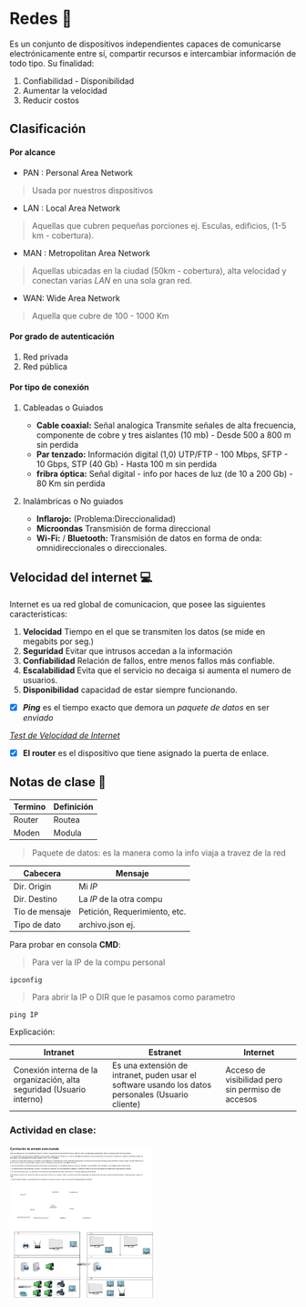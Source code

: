 # Redes :satellite:

Es un conjunto de dispositivos independientes capaces de comunicarse electrónicamente entre sí, compartir recursos e intercambiar información de todo tipo. Su finalidad:
1. Confiabilidad - Disponibilidad
2. Aumentar la velocidad 
3. Reducir costos

## Clasificación

#### Por alcance

* PAN : Personal Area Network
 > Usada por nuestros dispositivos
* LAN : Local Area Network
 > Aquellas que cubren pequeñas porciones ej. Esculas, edificios, (1-5 km - cobertura).
* MAN : Metropolitan Area Network
 > Aquellas ubicadas en la ciudad (50km - cobertura), alta velocidad y conectan varias *LAN* en una sola gran red.
* WAN: Wide Area Network
 > Aquella que cubre de 100 - 1000 Km

#### Por grado de autenticación

1. Red privada
2. Red pública

#### Por tipo de conexión 

1. Cableadas o Guiados
 
	* **Cable coaxial:** Señal analogica Transmite señales de alta frecuencia, componente de cobre y tres aislantes (10 mb) - Desde 500 a 800 m sin perdida
	* **Par tenzado:** Información digital (1,0) UTP/FTP - 100 Mbps, SFTP - 10 Gbps, STP (40 Gb) - Hasta 100 m sin perdida
	* **fribra óptica:** Señal digital - info por haces de luz (de 10 a 200 Gb) - 80 Km sin perdida

2. Inalámbricas o No guiados

	* **Inflarojo:** (Problema:Direccionalidad)
	* **Microondas** Transmisión de forma direccional
	* **Wi-Fi:** / **Bluetooth:** Transmisión de datos en forma de onda: omnidireccionales o direccionales.

## Velocidad del internet :computer:
Internet es ua red global de comunicacion, que posee las siguientes caracteristicas:
1. **Velocidad** Tiempo en el que se transmiten los datos (se mide en megabits por seg.)
2. **Seguridad** Evitar que intrusos accedan a la información
3. **Confiabilidad** Relación de fallos, entre menos fallos más confiable.
4. **Escalabilidad** Evita que el servicio no decaiga si aumenta el numero de usuarios.
5. **Disponibilidad** capacidad de estar siempre funcionando.

- [x] ***Ping*** es el tiempo exacto que demora un *paquete de datos* en ser *enviado*

[*Test de Velocidad de Internet*](https://www.speedtest.net/)

- [x] **El router** es el dispositivo que tiene asignado la puerta de enlace.

## Notas de clase :bookmark_tabs:

Termino | Definición
------------ | -------------
Router | Routea
Moden | Modula

> Paquete de datos: es la manera como la info viaja a travez de la red

Cabecera | Mensaje
------------ | -------------
Dir. Origin  | Mi *IP*
Dir. Destino | La *IP* de la otra compu
Tio de mensaje| Petición, Requerimiento, etc.
Tipo de dato | archivo.json ej.

Para probar en consola **CMD**:

> Para ver la IP de la compu personal
```
ipconfig
``` 

> Para abrir la IP o DIR que le pasamos como parametro
``` 
ping IP
```

Explicación:

Intranet | Estranet | Internet
------------ | ------------- | ------------- 
Conexión interna de la organización, alta seguridad (Usuario interno) | Es una extensión de intranet, puden usar el software usando los datos personales (Usuario cliente) | Acceso de visibilidad pero sin permiso de accesos

### Actividad en clase:

<img align="center" src="https://github.com/luischdu/MochilaDelViajero/blob/main/C12.G7-C5-Armado_de_redes_actividad.png" width=50%/>
